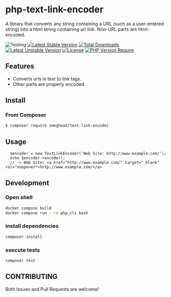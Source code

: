 # php-text-link-encoder

A library that converts any string containing a URL (such as a user-entered string) into a html string containing url link. Non-URL parts are html-encoded.

![Testing](https://github.com/smeghead/php-text-link-encoder/actions/workflows/php.yml/badge.svg?event=push) [![Latest Stable Version](http://poser.pugx.org/smeghead/php-text-link-encoder/v)](https://packagist.org/packages/smeghead/php-text-link-encoder) [![Total Downloads](http://poser.pugx.org/smeghead/php-text-link-encoder/downloads)](https://packagist.org/packages/smeghead/php-text-link-encoder) [![Latest Unstable Version](http://poser.pugx.org/smeghead/php-text-link-encoder/v/unstable)](https://packagist.org/packages/smeghead/php-text-link-encoder) [![License](http://poser.pugx.org/smeghead/php-text-link-encoder/license)](https://packagist.org/packages/smeghead/php-text-link-encoder) [![PHP Version Require](http://poser.pugx.org/smeghead/php-text-link-encoder/require/php)](https://packagist.org/packages/smeghead/php-text-link-encoder)

## Features

 * Converts urls in text to link tags.
 * Other parts are properly encoded.

## Install

### From Composer

```bash
$ composer require smeghead/text-link-encoder
```

## Usage

```
  $encoder = new TextLinkEncoder('Web Site: http://www.example.com/');
  echo $encoder->encode();
  // -> Web Site: <a href="http://www.example.com/" target="_blank" rel="noopener">http://www.example.com/</a>
```

## Development

### Open shell

```bash
docker compose build
docker compose run --rm php_cli bash
```

### install dependencies

```bash
composer install
```

### execute tests

```bash
composer test
```

## CONTRIBUTING

Both Issues and Pull Requests are welcome!
